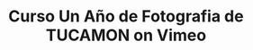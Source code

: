 ---
layout: post
link: https://vimeo.com/album/3246830/page:1/sort:preset/format:thumbnail
title: Curso  Un Año de Fotografia de TUCAMON on Vimeo
---